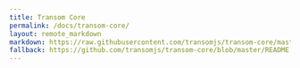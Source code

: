 ```yaml
---
title: Transom Core
permalink: /docs/transom-core/
layout: remote_markdown
markdown: https://raw.githubusercontent.com/transomjs/transom-core/master/README.md
fallback: https://github.com/transomjs/transom-core/blob/master/README.md
---
```

